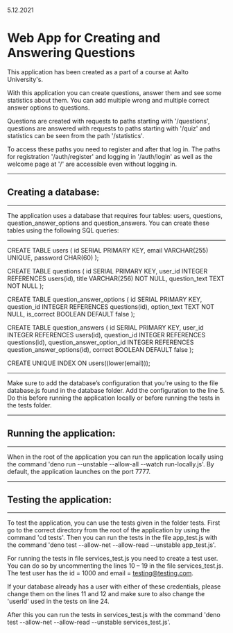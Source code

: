 5.12.2021

# Web App for Creating and Answering Questions

This application has been created as a part of a course at Aalto University's.

With this application you can create questions, answer them
and see some statistics about them.
You can add multiple wrong and multiple correct answer options to questions.

Questions are created with requests to paths starting with '/questions',
questions are answered with requests to paths starting with '/quiz'
and statistics can be seen from the path '/statistics'.

To access these paths you need to register and after that log in.
The paths for registration '/auth/register' and logging in '/auth/login'
as well as the welcome page at '/' are accessible even without logging in.



-------------------------------------------------------------------------------
## Creating a database:
-------------------------------------------------------------------------------

The application uses a database that requires four tables:
users, questions, question_answer_options and question_answers.
You can create these tables using the following SQL queries:

***

CREATE TABLE users (
  id SERIAL PRIMARY KEY,
  email VARCHAR(255) UNIQUE,
  password CHAR(60)
);

CREATE TABLE questions (
  id SERIAL PRIMARY KEY,
  user_id INTEGER REFERENCES users(id),
  title VARCHAR(256) NOT NULL,
  question_text TEXT NOT NULL
);

CREATE TABLE question_answer_options (
  id SERIAL PRIMARY KEY,
  question_id INTEGER REFERENCES questions(id),
  option_text TEXT NOT NULL,
  is_correct BOOLEAN DEFAULT false
);

CREATE TABLE question_answers (
  id SERIAL PRIMARY KEY,
  user_id INTEGER REFERENCES users(id),
  question_id INTEGER REFERENCES questions(id),
  question_answer_option_id INTEGER REFERENCES question_answer_options(id),
  correct BOOLEAN DEFAULT false
);

CREATE UNIQUE INDEX ON users((lower(email)));

***

Make sure to add the database’s configuration that you're using
to the file database.js found in the database folder.
Add the configuration to the line 5.
Do this before running the application locally
or before running the tests in the tests folder.



-------------------------------------------------------------------------------
## Running the application:
-------------------------------------------------------------------------------

When in the root of the application
you can run the application locally using the command
'deno run --unstable --allow-all --watch run-locally.js'.
By default, the application launches on the port 7777.



-------------------------------------------------------------------------------
## Testing the application:
-------------------------------------------------------------------------------

To test the application, you can use the tests given in the folder tests.
First go to the correct directory from the root of the application
by using the command 'cd tests'.
Then you can run the tests in the file app_test.js with the command
'deno test --allow-net --allow-read --unstable app_test.js'.


For running the tests in file services_test.js you need to create a test user.
You can do so by uncommenting the lines 10 – 19 in the file services_test.js.
The test user has the id = 1000 and email = testing@testing.com.

If your database already has a user with either of these credentials,
please change them on the lines 11 and 12
and make sure to also change the 'userId' used in the tests on line 24.

After this you can run the tests in services_test.js with the command
'deno test --allow-net --allow-read --unstable services_test.js'.
